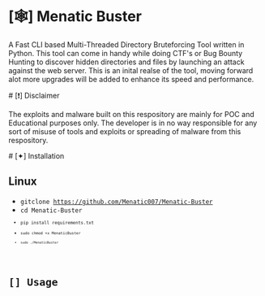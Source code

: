 # [🕸] Menatic Buster 
<p>A Fast CLI based Multi-Threaded Directory Bruteforcing  Tool written in Python. This tool can come in handy while doing CTF's or Bug Bounty Hunting to discover hidden directories and files by launching an attack against the web server. This is an inital realse of the tool, moving forward alot more upgrades will be added to enhance its speed and performance.<p> 
# [❗️] Disclaimer 
<p>The exploits and malware built on this respository are mainly for POC and Educational purposes only. The developer is in no way responsible for any sort of misuse of tools and exploits or spreading of malware from this respository.<p>
# [✦] Installation
  <h2> Linux </h2>  

  - <code>gitclone https://github.com/Menatic007/Menatic-Buster</code>
  - <code>cd Menatic-Buster<code>
  - <code>pip install requirements.txt
  - <code>sudo chmod +x MenaticBuster
  - <code>sudo ./MenaticBuster</code>
  
 # [] Usage
